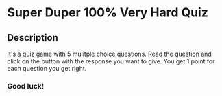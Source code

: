# Super Duper 100% Very Hard Quiz

## Description
It's a quiz game with 5 mulitple choice questions.
Read the question and click on the button with the response you want to give.
You get 1 point for each question you get right.

### Good luck!
